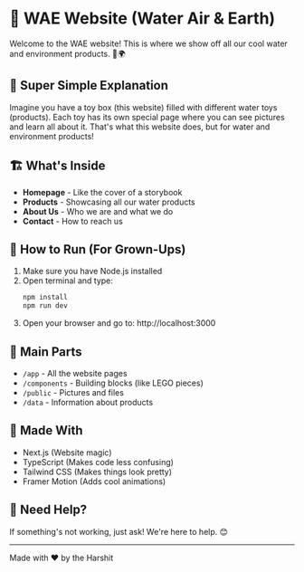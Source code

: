 # 🌊 WAE Website (Water Air & Earth)

Welcome to the WAE website! This is where we show off all our cool water and environment products. 🚰🌍

## 👶 Super Simple Explanation

Imagine you have a toy box (this website) filled with different water toys (products). Each toy has its own special page where you can see pictures and learn all about it. That's what this website does, but for water and environment products!

## 🏗️ What's Inside

- **Homepage** - Like the cover of a storybook
- **Products** - Showcasing all our water products
- **About Us** - Who we are and what we do
- **Contact** - How to reach us

## 🚀 How to Run (For Grown-Ups)

1. Make sure you have Node.js installed
2. Open terminal and type:
   ```bash
   npm install
   npm run dev
   ```
3. Open your browser and go to: http://localhost:3000

## 🧩 Main Parts

- `/app` - All the website pages
- `/components` - Building blocks (like LEGO pieces)
- `/public` - Pictures and files
- `/data` - Information about products

## 🎨 Made With

- Next.js (Website magic)
- TypeScript (Makes code less confusing)
- Tailwind CSS (Makes things look pretty)
- Framer Motion (Adds cool animations)

## 📝 Need Help?

If something's not working, just ask! We're here to help. 😊

---

Made with ❤️ by the Harshit
